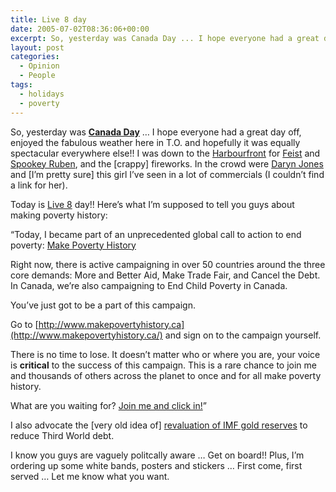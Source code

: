 ```yaml
---
title: Live 8 day
date: 2005-07-02T08:36:06+00:00
excerpt: So, yesterday was Canada Day ... I hope everyone had a great day off, enjoyed the fabulous weather here in T.O. and
layout: post
categories:
  - Opinion
  - People
tags:
  - holidays
  - poverty
---
```

So, yesterday was <a style="font-weight: bold;" href="http://www.pch.gc.ca/pgm/ceem-cced/jfa-ha/canada-eng.cfm">Canada Day</a> &#8230; I hope everyone had a great day off, enjoyed the fabulous weather here in T.O. and hopefully it was equally spectacular everywhere else!! I was down to the [Harbourfront](http://www.harbourfrontcentre.com/) for [Feist](http://www.listentofeist.com/SITE/) and [Spookey Ruben](http://www.hi-hat.ca/spookey/), and the [crappy] fireworks. In the crowd were [Daryn Jones](https://www.google.ca/search?q=daryn+jones&sugexp=chrome,mod=14&sourceid=chrome&ie=UTF-8) and [I&#8217;m pretty sure] this girl I&#8217;ve seen in a lot of commercials (I couldn&#8217;t find a link for her).

Today is [Live 8](http://www.live8live.com/) day!! Here&#8217;s what I&#8217;m supposed to tell you guys about making poverty history:

&#8220;Today, I became part of an unprecedented global call to action to end poverty: [Make Poverty History](http://www.makepovertyhistory.ca/)

Right now, there is active campaigning in over 50 countries around the three core demands: More and Better Aid, Make Trade Fair, and Cancel the Debt. In Canada, we&#8217;re also campaigning to End Child Poverty in Canada.

You&#8217;ve just got to be a part of this campaign.

Go to [http://www.makepovertyhistory.ca](http://www.makepovertyhistory.ca/) and sign on to the campaign yourself.

There is no time to lose. It doesn&#8217;t matter who or where you are, your voice is **critical** to the success of this campaign. This is a rare chance to join me and thousands of others across the planet to once and for all make poverty history.

What are you waiting for? [Join me and click in!](http://www.makepovertyhistory.ca/)&#8221;

I also advocate the [very old idea of] [revaluation of IMF gold reserves](http://www.taxfreegold.co.uk/gordonbrownimfgoldrevaluationg7goldsales.html) to reduce Third World debt.

I know you guys are vaguely politcally aware &#8230; Get on board!! Plus, I&#8217;m ordering up some white bands, posters and stickers &#8230; First come, first served &#8230; Let me know what you want.